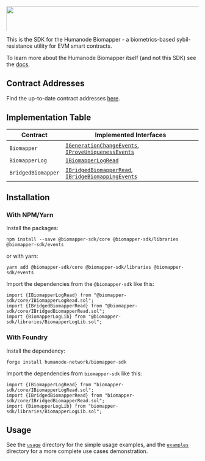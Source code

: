 <img style="color: transparent; display: block; max-height: 64px; object-fit: cover; object-position: 50% 45%; width: 8000px;  aspect-ratio: auto 8000 / 4500;" alt="Biomapper SDK" src="https://github.com/humanode-network/biomapper-sdk/assets/265507/2afffc2e-85c2-4410-9866-b3956c7e0baf" />

This is the SDK for the Humanode Biomapper - a biometrics-based sybil-resistance
utility for EVM smart contracts.

To learn more about the Humanode Biomapper itself (and not this SDK) see the [docs].

[docs]: https://link.humanode.io/docs/biomapper

## Contract Addresses

Find the up-to-date contract addresses [here][contract-addresses].

[contract-addresses]: https://link.humanode.io/docs/biomapper/contract-addresses

## Implementation Table

| Contract           | Implemented Interfaces                                  |
| ------------------ | ------------------------------------------------------- |
| `Biomapper`        | [`IGenerationChangeEvents`], [`IProveUniquenessEvents`] |
| `BiomapperLog`     | [`IBiomapperLogRead`]                                   |
| `BridgedBiomapper` | [`IBridgedBiomapperRead`], [`IBridgeBiomappingEvents`]  |

[`IBiomapperLogRead`]: core/IBiomapperLogRead.sol/interface.IBiomapperLogRead.html
[`IBridgedBiomapperRead`]: core/IBridgedBiomapperRead.sol/interface.IBridgedBiomapperRead.html
[`IGenerationChangeEvents`]: events/IGenerationChangeEvents.sol/interface.IGenerationChangeEvents.html
[`IProveUniquenessEvents`]: events/IProveUniquenessEvents.sol/interface.IProveUniquenessEvents.html
[`IBridgeBiomappingEvents`]: events/IBridgeBiomappingEvents.sol/interface.IBridgeBiomappingEvents.html

## Installation

### With NPM/Yarn

Install the packages:

```shell
npm install --save @biomapper-sdk/core @biomapper-sdk/libraries @biomapper-sdk/events
```

or with yarn:

```shell
yarn add @biomapper-sdk/core @biomapper-sdk/libraries @biomapper-sdk/events
```

Import the dependencies from the `@biomapper-sdk` like this:

```solidity
import {IBiomapperLogRead} from "@biomapper-sdk/core/IBiomapperLogRead.sol";
import {IBridgedBiomapperRead} from "@biomapper-sdk/core/IBridgedBiomapperRead.sol";
import {BiomapperLogLib} from "@biomapper-sdk/libraries/BiomapperLogLib.sol";
```

### With Foundry

Install the dependency:

```shell
forge install humanode-network/biomapper-sdk
```

Import the dependencies from `biomapper-sdk` like this:

```solidity
import {IBiomapperLogRead} from "biomapper-sdk/core/IBiomapperLogRead.sol";
import {IBridgedBiomapperRead} from "biomapper-sdk/core/IBridgedBiomapperRead.sol";
import {BiomapperLogLib} from "biomapper-sdk/libraries/BiomapperLogLib.sol";
```

## Usage

See the [`usage`][usage] directory for the simple usage examples, and
the [`examples`][examples] directory for a more complete use cases
demonstration.

[usage]: https://github.com/humanode-network/biomapper-sdk/tree/master/usage
[examples]: https://github.com/humanode-network/biomapper-sdk/tree/master/examples
